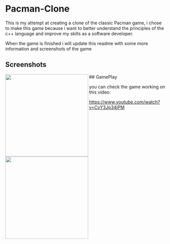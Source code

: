 # Pacman-Clone
This is my attempt at creating a clone of the classic Pacman game, i chose to make this game because i want to 
better understand the principles of the c++ language and improve my skills as a software developer.

When the game is finished i will update this readme with some more information and screenshots of the game

## Screenshots

<div>
  <img width="261" height="260" align="left" src="https://github.com/NicolasPCouts/Pacman-Clone/blob/master/screenshots/screenshot.png">
  <img width="261" height="260" align="left" src="https://github.com/NicolasPCouts/Pacman-Clone/blob/master/screenshots/screenshot2.png">
</div>


<div>
## GamePlay

you can check the game working on this video: 

https://www.youtube.com/watch?v=CvY3Jp34jPM
</div>
